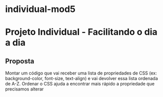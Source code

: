 # individual-mod5

<h1>Projeto Individual - Facilitando o dia a dia</h1>

<h2> Proposta </h2>

Montar um código que vai receber uma lista de
propriedades de CSS (ex: background-color, font-size, text-align) e vai devolver
essa lista ordenada de A-Z. Ordenar o CSS ajuda a encontrar mais rápido a
propriedade que precisamos alterar
